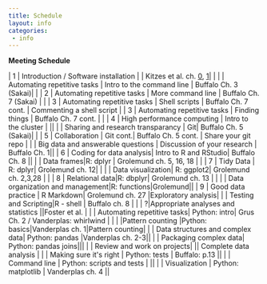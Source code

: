 ```yaml
---
title: Schedule
layout: info
categories:
 - info
---
```


**Meeting Schedule**

| 1 | Introduction / Software installation     | | Kitzes et al. ch. [0](https://www.practicereproducibleresearch.org/core-chapters/0-preface.html), [1](https://www.practicereproducibleresearch.org/core-chapters/1-intro.html)| |
|   | Automating repetitive tasks | Intro to the command line | Buffalo Ch. 3 (Sakai)| |
| 2 | Automating repetitive tasks  | More command line | Buffalo Ch. 7 (Sakai) |   |
| 3 | Automating repetitive tasks  | Shell scripts | Buffalo Ch. 7 cont. | Commenting a shell script |
| 3 | Automating repetitive tasks  | Finding things | Buffalo Ch. 7 cont. |  |
| 4 | High performance computing  | Intro to the cluster |  ||
|   | Sharing and research transparancy | Git| Buffalo Ch. 5 (Sakai)|        |
| 5 | Collaboration | Git cont.| Buffalo Ch. 5 cont. | Share your git repo  |
|   | Big data and answerable questions | Discussion of your research | Buffalo Ch. 1||
| 6 | Coding for data analysis| Intro to R and RStudio| Buffalo Ch. 8 ||
|   | Data frames|R: dplyr | Grolemund ch. 5, 16, 18 | |
| 7 | Tidy Data | R: dplyr| Grolemund ch. 12| |
|   | Data visualization| R: ggplot2| Grolemund ch. 2,3,28 | |
| 8 | Relational data|R: dbplyr| Grolemund ch. 13 | |
|   | Data organization and management|R: functions|Grolemund||
| 9 | Good data practice | R Markdown| Grolemund ch. 27 |Exploratory analysis|
|   | Testing and Scripting|R - shell  | Buffalo ch. 8 |     |
|  ?|Appropriate analyses and statistics      ||Foster et al.  |
|   | Automating repetitive tasks| Python: intro| Grus Ch. 2 / Vanderplas: whirlwind  |                              |
|  |Pattern counting |Python: basics|Vanderplas ch. 1|Pattern counting|
|   | Data structures and complex data| Python: pandas |Vanderplas ch. 2-3||
|    | Packaging complex data| Python: pandas joins|||
|   | Review and work on projects| || Complete data analysis    |
|    | Making sure it's right   | Python: tests  | Buffalo: p.13              ||
|   | Command line   |  Python: scripts and tests                |              ||
|    | Visualization   | Python: matplotlib | Vanderplas ch. 4  ||
